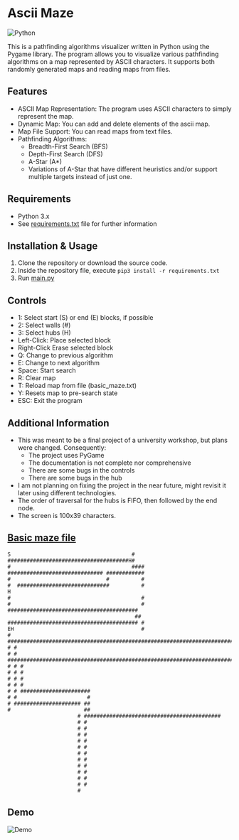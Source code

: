 # Ascii Maze

![Python](https://img.shields.io/badge/python-3670A0?style=for-the-badge&logo=python&logoColor=ffdd54)


This is a pathfinding algorithms visualizer written in Python using the Pygame library. The program allows you to visualize various pathfinding algorithms on a map represented by ASCII characters. It supports both randomly generated maps and reading maps from files.

## Features

- ASCII Map Representation: The program uses ASCII characters to simply represent the map.
- Dynamic Map: You can add and delete elements of the ascii map.
- Map File Support: You can read maps from text files. 
- Pathfinding Algorithms:
  - Breadth-First Search (BFS)
  - Depth-First Search (DFS)
  - A-Star (A*)
  - Variations of A-Star that have different heuristics and/or support multiple targets instead of just one.

## Requirements

- Python 3.x
- See [requirements.txt](./requirements.txt) file for further information

## Installation & Usage

1. Clone the repository or download the source code.
2. Inside the repository file, execute `pip3 install -r requirements.txt`
3. Run [main.py](./main.py)

## Controls

- 1: Select start (S) or end (E) blocks, if possible
- 2: Select walls (#)
- 3: Select hubs (H)
- Left-Click: Place selected block
- Right-Click Erase selected block
- Q: Change to previous algorithm
- E: Change to next algorithm
- Space: Start search
- R: Clear map
- T: Reload map from file (basic_maze.txt)
- Y: Resets map to pre-search state
- ESC: Exit the program

## Additional Information

- This was meant to be a final project of a university workshop, but plans were changed. Consequently:
  -  The project uses PyGame
  -  The documentation is not complete nor comprehensive
  -  There are some bugs in the controls
  -  There are some bugs in the hub
- I am not planning on fixing the project in the near future, might revisit it later using different technologies.
- The order of traversal for the hubs is FIFO, then followed by the end node.
- The screen is 100x39 characters.

## [Basic maze file](./basic_maze.txt)
```
S                                      #
######################################H#
#                                      ####
############################## ############
#                              #          #
#  #############################          #                              H
#                                         #
#                                         #
#########################################
                                        ##
######################################### #
EH                                        #
# #################################################################################################
# #
# # #################################################################################################
# # #
# # #
# # #
# # #
# # ######################
# #                      #
# ##################### ##
#                       ##
                      # ###########################################
                      # #
                      # #
                      # #
                      # #
                      # #
                      # #
                      # #
                      # #
                      # #
                      # #
                      # #
                      #
```

## Demo
![Demo](./Images/AsciiMaze.gif)
